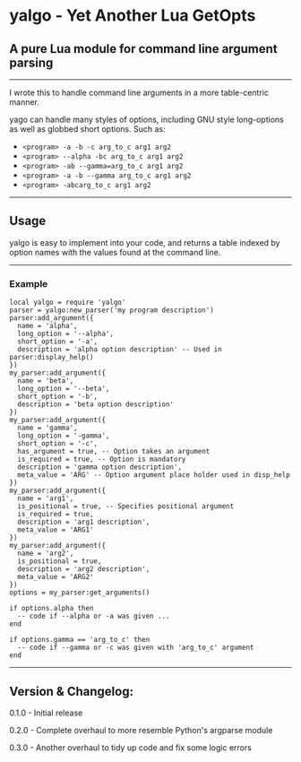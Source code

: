 yalgo - Yet Another Lua GetOpts
====

A pure Lua module for command line argument parsing
----

***

I wrote this to handle command line arguments in a more table-centric manner.

yago can handle many styles of options, including GNU style long-options as well
as globbed short options. Such as:

* `<program> -a -b -c arg_to_c arg1 arg2`
* `<program> --alpha -bc arg_to_c arg1 arg2`
* `<program> -ab --gamma=arg_to_c arg1 arg2`
* `<program> -a -b --gamma arg_to_c arg1 arg2`
* `<program> -abcarg_to_c arg1 arg2`

***

Usage
----
yalgo is easy to implement into your code, and returns a table indexed by option
names with the values found at the command line.

***

### Example ###
    local yalgo = require 'yalgo'
    parser = yalgo:new_parser('my program description')
    parser:add_argument({
      name = 'alpha',
      long_option = '--alpha',
      short_option = '-a',
      description = 'alpha option description' -- Used in parser:display_help()
    })
    my_parser:add_argument({
      name = 'beta',
      long_option = '--beta',
      short_option = '-b',
      description = 'beta option description'
    })
    my_parser:add_argument({
      name = 'gamma',
      long_option = '-gamma',
      short_option = '-c',
      has_argument = true, -- Option takes an argument
      is_required = true, -- Option is mandatory
      description = 'gamma option description',
      meta_value = 'ARG' -- Option argument place holder used in disp_help
    })
    my_parser:add_argument({
      name = 'arg1',
      is_positional = true, -- Specifies positional argument
      is_required = true,
      description = 'arg1 description',
      meta_value = 'ARG1'
    })
    my_parser:add_argument({
      name = 'arg2',
      is_positional = true,
      description = 'arg2 description',
      meta_value = 'ARG2'
    })
    options = my_parser:get_arguments()

    if options.alpha then
      -- code if --alpha or -a was given ...
    end

    if options.gamma == 'arg_to_c' then
      -- code if --gamma or -c was given with 'arg_to_c' argument
    end

***

Version & Changelog:
---
0.1.0 - Initial release

0.2.0 - Complete overhaul to more resemble Python's argparse module

0.3.0 - Another overhaul to tidy up code and fix some logic errors
